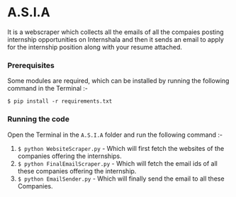# A.S.I.A

It is a webscraper which collects all the emails of all the compaies posting internship opportunities on Internshala and then it sends an email to apply for the internship position along with your resume attached. 

### Prerequisites

Some modules are required, which can be installed by running the following command in the Terminal :-

`$ pip install -r requirements.txt`


### Running the code

Open the Terminal in the `A.S.I.A` folder and run the following command :-

  1) `$ python WebsiteScraper.py` - Which will first fetch the websites of the companies offering the internships.
  2) `$ python FinalEmailScraper.py` - Which will fetch the email ids of all these companies offering the internship.
  3) `$ python EmailSender.py` - Which will finally send the email to all these Companies.

